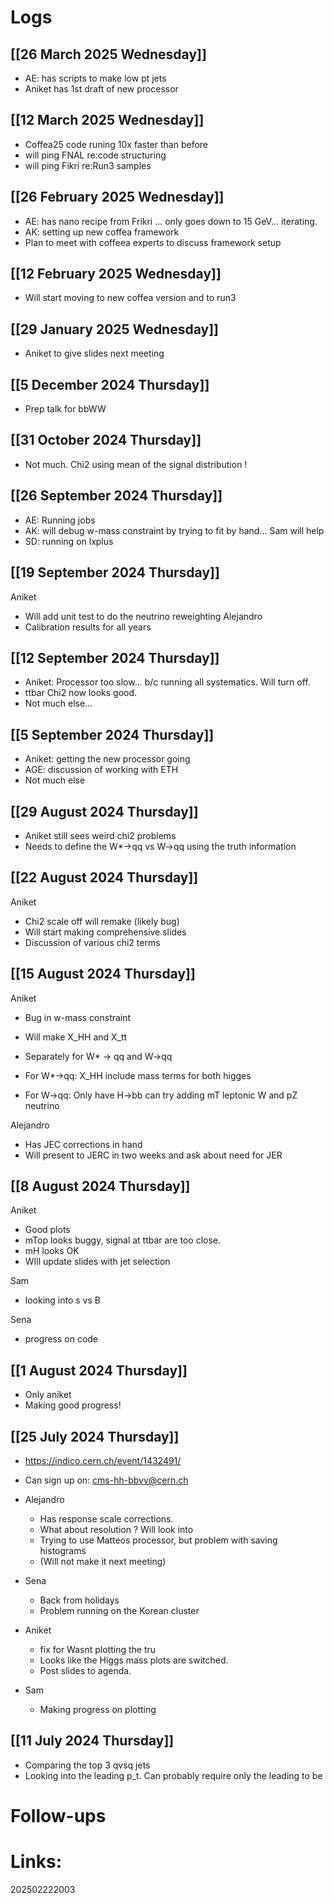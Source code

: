 # Logs

## [[26 March 2025 Wednesday]]
- AE: has scripts to make low pt jets
- Aniket has 1st draft of new processor


## [[12 March 2025 Wednesday]]
- Coffea25 code runing 10x faster than before
- will ping FNAL re:code structuring
- will ping Fikri re:Run3 samples


## [[26 February 2025 Wednesday]]
- AE: has nano recipe from Frikri ... only goes down to 15 GeV... iterating. 
- AK: setting up new coffea framework 
- Plan to meet with coffeea experts to discuss framework setup

## [[12 February 2025 Wednesday]]
- Will start moving to new coffea version and to run3

## [[29 January 2025 Wednesday]]
- Aniket to give slides next meeting

## [[5 December 2024 Thursday]]
- Prep talk for bbWW

## [[31 October 2024 Thursday]]
- Not much.  Chi2 using mean of the signal distribution !

## [[26 September 2024 Thursday]]
- AE: Running jobs
- AK: will debug w-mass constraint by trying to fit by hand... Sam will help
- SD: running on lxplus

## [[19 September 2024 Thursday]]
 Aniket
- Will add unit test to do the neutrino reweighting
 Alejandro
- Calibration results for all years

## [[12 September 2024 Thursday]]
- Aniket: Processor too slow... b/c running all systematics. Will turn off. 
- ttbar Chi2 now looks good.
- Not much else...

## [[5 September 2024 Thursday]]
- Aniket: getting the new processor going
- AGE:  discussion of working with ETH 
- Not much else

## [[29 August 2024 Thursday]]
- Aniket still sees weird chi2 problems
- Needs to define the W*->qq  vs W->qq using the truth information 

## [[22 August 2024 Thursday]]
 Aniket
- Chi2 scale off will remake (likely bug)
- Will start making comprehensive slides
- Discussion of various chi2 terms


## [[15 August 2024 Thursday]]
 Aniket
- Bug in w-mass constraint 
- Will make X_HH and X_tt 

- Separately for W* -> qq and W->qq

- For W*->qq:
	 X_HH include mass terms for both higges
- For W->qq:
	 Only have H->bb can try adding mT leptonic W and pZ neutrino 

 Alejandro 
- Has JEC corrections in hand
- Will present to JERC in two weeks and ask about need for JER


## [[8 August 2024 Thursday]]
 Aniket
- Good plots
- mTop looks buggy, signal at ttbar are too close.
- mH looks OK
- WIll update slides with jet selection

 Sam
- looking into s vs B

 Sena
- progress on code

## [[1 August 2024 Thursday]]
- Only aniket
- Making good progress! 



## [[25 July 2024 Thursday]]
- https://indico.cern.ch/event/1432491/

- Can sign up on:
	cms-hh-bbvv@cern.ch

- Alejandro
	- Has response scale corrections.
	- What about resolution ? Will look into
	- Trying to use Matteos processor, but problem with saving histograms
	- (Will not make it next meeting)

-  Sena 
	- Back from holidays
	- Problem running on the Korean cluster

- Aniket
	- fix for Wasnt plotting the tru
	- Looks like the Higgs mass plots are switched. 
	- Post slides to agenda. 

- Sam 
	- Making progress on plotting


## [[11 July 2024 Thursday]]
- Comparing the top 3 qvsq jets
- Looking into the leading p_t. Can probably require only the leading to be 


# Follow-ups


# Links: 



202502222003

